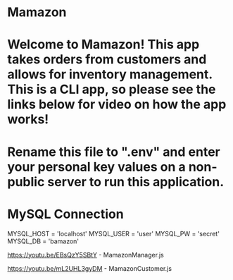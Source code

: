 # Mamazon

# Welcome to Mamazon! This app takes orders from customers and allows for inventory management. This is a CLI app, so please see the links below for video on how the app works! 
# Rename this file to ".env" and enter your personal key values on a non-public server to run this application.
# MySQL Connection 

MYSQL_HOST = 'localhost'
MYSQL_USER = 'user'
MYSQL_PW = 'secret'
MYSQL_DB = 'bamazon'



https://youtu.be/EBsQzY5SBtY - MamazonManager.js

https://youtu.be/mL2UHL3gyDM - MamazonCustomer.js